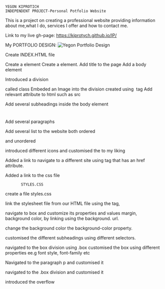     YEGON KIPROTICH
    INDEPENDENT PROJECT-Personal Potfolio Website
 This is a project on creating a professional website providing information about me,what I do, services I offer and how to contact me.

 Link to my live gh-page:
 https://kiprotych.github.io/IP/


My PORTFOLIO DESIGN:
![Yegon Portfolio Design](https://user-images.githubusercontent.com/132657175/236694926-65e2b34e-15db-484b-8103-7eba13a3a3cd.jpg)


Create INDEX.HTML file

Create a <!DOCTYPE html> element
Create a <html></html> element.
Add title to the page <title></title>
Add a body element <body></body>

Introduced a division <div></div> called class
Embeded an Image into the division created using <img> tag
Add relevant attribute to html such as src

Add several subheadings inside the body element <h1></h1>
Add several paragraphs <p></p>
Add several list to the website both ordered <ol></ol> and unordered <ul></ul>
introduced different icons and customised the to my liking

Added a link to navigate to a different site using <a> tag that has an href attribute.

Added a link to the css file

           STYLES.CSS

create a file styles.css

link the stylesheet file from our HTML file using the <link> tag, 

navigate to box and customize its properties and values margin, background color, by linking using the background. url.

change the background color the background-color property.

customised the different subheadings using different selectors.

navigated to the box division using .box
customised the box using different properties ee.g font style, font-family etc

Navigated to the paragraph p and customised it

navigated to the .box division and customised it

introduced the overflow